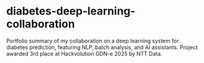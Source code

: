# diabetes-deep-learning-collaboration
Portfolio summary of my collaboration on a deep learning system for diabetes prediction, featuring NLP, batch analysis, and AI assistants. Project awarded 3rd place at Hackvolution GDN-e 2025 by NTT Data.
